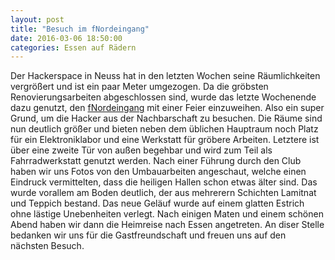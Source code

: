 ```yaml
---
layout: post
title: "Besuch im fNordeingang"
date: 2016-03-06 18:50:00
categories: Essen auf Rädern
---
```

Der Hackerspace in Neuss hat in den letzten Wochen seine Räumlichkeiten vergrößert und ist ein paar Meter umgezogen. Da die gröbsten Renovierungsarbeiten abgeschlossen sind, wurde das letzte Wochenende dazu genutzt, den [fNordeingang](https://fnordeingang.de/) mit einer Feier einzuweihen. Also ein super Grund, um die Hacker aus der Nachbarschaft zu besuchen. Die Räume sind nun deutlich größer und bieten neben dem üblichen Hauptraum noch Platz für ein Elektroniklabor und eine Werkstatt für gröbere Arbeiten. Letztere ist über eine zweite Tür von außen begehbar und wird zum Teil als Fahrradwerkstatt genutzt werden. Nach einer Führung durch den Club haben wir uns Fotos von den Umbauarbeiten angeschaut, welche einen Eindruck vermittelten, dass die heiligen Hallen schon etwas älter sind. Das wurde vorallem am Boden deutlich, der aus mehrerern Schichten Lamitnat und Teppich bestand. Das neue Geläuf wurde auf einem glatten Estrich ohne lästige Unebenheiten verlegt. Nach einigen Maten und einem schönen Abend haben wir dann die Heimreise nach Essen angetreten. An diser Stelle bedanken wir uns für die Gastfreundschaft und freuen uns auf den nächsten Besuch.
